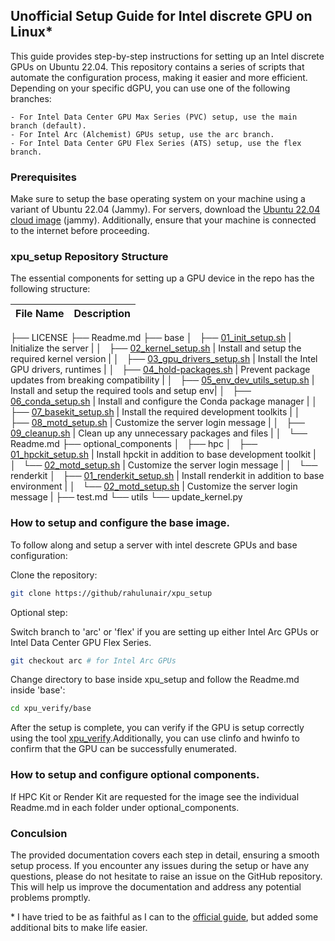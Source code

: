 ## Unofficial Setup Guide for Intel discrete GPU on Linux*

This guide provides step-by-step instructions for setting up an Intel discrete GPUs on Ubuntu 22.04. This repository contains a series of scripts that automate the configuration process, making it easier and more efficient. Depending on your specific dGPU, you can use one of the following branches:

    - For Intel Data Center GPU Max Series (PVC) setup, use the main branch (default).
    - For Intel Arc (Alchemist) GPUs setup, use the arc branch.
    - For Intel Data Center GPU Flex Series (ATS) setup, use the flex branch.

### Prerequisites

Make sure to setup the base operating system on your machine using a variant of Ubuntu 22.04 (Jammy). For servers, download the [Ubuntu 22.04 cloud image](https://cloud-images.ubuntu.com/jammy/current/) (jammy). Additionally, ensure that your machine is connected to the internet before proceeding.

### xpu\_setup Repository Structure

The essential components for setting up a GPU device in the repo has the following structure:

| File Name                  | Description                                      |
|---------------------------|--------------------------------------------------|
├── LICENSE
├── Readme.md
├── base
│   ├── [01_init_setup.sh](https://github.com/rahulunair/xpu_setup/blob/main/basinit_setup.sh)           | Initialize the server     |
│   ├── [02_kernel_setup.sh](https://github.com/rahulunair/xpu_setup/blob/main/base/2_kernel_setup.sh)         | Install and setup the required kernel version    |
│   ├── [03_gpu_drivers_setup.sh](https://github.com/rahulunair/xpu_setup/blob/main/base/3_gpu_drivers_setup.sh)    | Install  the Intel GPU drivers, runtimes      |
│   ├── [04_hold-packages.sh](https://github.com/rahulunair/xpu_setup/blob/main/base/4_hold-packages.sh)        | Prevent package updates from breaking compatibility |
│   ├── [05_env_dev_utils_setup.sh](https://github.com/rahulunair/xpu_setup/blob/main/base/5_env_dev_utils_setup.sh)  | Install and setup the required tools and setup env|
│   ├── [06_conda_setup.sh](https://github.com/rahulunair/xpu_setup/blob/main/base/6_conda_setup.sh)          | Install and configure the Conda package manager  |
│   ├── [07_basekit_setup.sh](https://github.com/rahulunair/xpu_setup/blob/main/base/7_basekit_setup.sh)        | Install the required development toolkits        |
│   ├── [08_motd_setup.sh](https://github.com/rahulunair/xpu_setup/blob/main/base/8_motd_setup.sh)           | Customize the server login message               |
│   ├── [09_cleanup.sh](https://github.com/rahulunair/xpu_setup/blob/main/base/9_cleanup.sh)              | Clean up any unnecessary packages and files      |
│   └── Readme.md
├── optional_components
│   ├── hpc
│   ├── [01_hpckit_setup.sh](https://github.com/rahulunair/xpu_setup/blob/main/optional_components/hpc/01_hpckit_setup.sh)        | Install hpckit in addition to base development toolkit        |
│   └── [02_motd_setup.sh](https://github.com/rahulunair/xpu_setup/blob/main/optional_components/hpc/8_motd_setup.sh)           | Customize the server login message               |
│   └── renderkit
│       ├── [01_renderkit_setup.sh](https://github.com/rahulunair/xpu_setup/blob/main/optional_components/renderkit/01_renderkit_setup.sh)           | Install renderkit in addition to base environment      |
│       └── [02_motd_setup.sh](https://github.com/rahulunair/xpu_setup/blob/main/optional_components/renderkit/8_motd_setup.sh)           | Customize the server login message               |
├── test.md
└── utils
    └── update_kernel.py


### How to setup and configure the base image.

To follow along and setup a server with intel descrete GPUs and base configuration:

Clone the repository:

```bash
git clone https://github/rahulunair/xpu_setup
```
Optional step:

Switch branch to 'arc' or 'flex' if you are setting up either Intel Arc GPUs or Intel Data Center GPU Flex Series.

```bash
git checkout arc # for Intel Arc GPUs
```
Change directory to base inside xpu\_setup and follow the Readme.md inside 'base':

```bash
cd xpu_verify/base
```

After the setup is complete, you can verify if the GPU is setup correctly using the tool [xpu\_verify](https://github.com/rahulunair/xpu_verify).Additionally, you can use clinfo and hwinfo to confirm that the GPU can be successfully enumerated.

### How to setup and configure optional components.

If HPC Kit or Render Kit are requested for the image see the individual Readme.md in each folder under optional_components.

### Conculsion

The provided documentation covers each step in detail, ensuring a smooth setup process. If you encounter any issues during the setup or have any questions, please do not hesitate to raise an issue on the GitHub repository. This will help us improve the documentation and address any potential problems promptly.

\* I have tried to be as faithful as I can to the [official guide](https://dgpu-docs.intel.com/installation-guides/index.html), but added some additional bits to make life easier.
